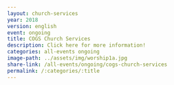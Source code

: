 ```yaml
---
layout: church-services
year: 2018
version: english
event: ongoing
title: COGS Church Services
description: Click here for more information!
categories: all-events ongoing
image-path: ../assets/img/worship1a.jpg
share-link: /all-events/ongoing/cogs-church-services
permalink: /:categories/:title
---
```

